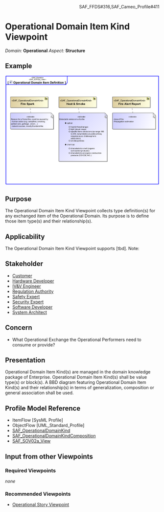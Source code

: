 <div align="right">SAF_FFDS#316,SAF_Cameo_Profile#411</div>

# Operational Domain Item Kind Viewpoint
*Domain:* **Operational** *Aspect:* **Structure**
## Example
![Operational Domain Item Definition](../diagrams/Operational-Domain-Item-Definition.svg)
## Purpose
The Operational Domain Item Kind Viewpoint collects type definition(s) for any exchanged item of the Operational Domain. Its purpose is to define those item type(s) and their relationship(s).
## Applicability
The Operational Domain Item Kind Viewpoint supports [tbd].
Note:
## Stakeholder
* [Customer](../stakeholders.md#Customer)
* [Hardware Developer](../stakeholders.md#Hardware-Developer)
* [IV&V Engineer](../stakeholders.md#IV&V-Engineer)
* [Regulation Authority](../stakeholders.md#Regulation-Authority)
* [Safety Expert](../stakeholders.md#Safety-Expert)
* [Security Expert](../stakeholders.md#Security-Expert)
* [Software Developer](../stakeholders.md#Software-Developer)
* [System Architect](../stakeholders.md#System-Architect)
## Concern
* What Operational Exchange the Operational Performers need to consume or provide?
## Presentation
Operational Domain Item Kind(s) are managed in the domain knowledge package of Enterprise. Operational Domain Item Kind(s) shall be value type(s) or block(s). A BBD diagram featuring Operational Domain Item Kind(s) and their relationship(s) in terms of generalization, composition or general association shall be used.

## Profile Model Reference
* ItemFlow [SysML Profile]
* ObjectFlow [UML_Standard_Profile]
* [SAF_OperationalDomainKind](../stereotypes.md#SAF_OperationalDomainKind)
* [SAF_OperationalDomainKindComposition](../stereotypes.md#SAF_OperationalDomainKindComposition)
* [SAF_SOV02a_View](../stereotypes.md#SAF_SOV02a_View)
## Input from other Viewpoints
### Required Viewpoints
*none*
### Recommended Viewpoints
* [Operational Story Viewpoint](Operational-Story-Viewpoint.md)
